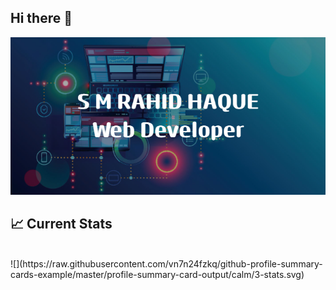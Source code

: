 ## Hi there 👋

<img src="/images/banner.png" />

## :chart_with_upwards_trend: Current Stats

<br/>
![](https://raw.githubusercontent.com/vn7n24fzkq/github-profile-summary-cards-example/master/profile-summary-card-output/calm/3-stats.svg)
